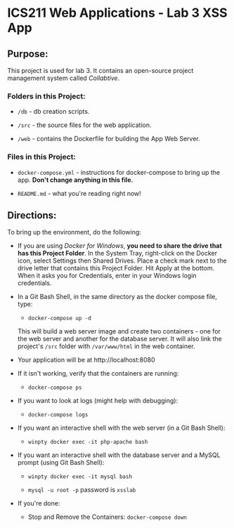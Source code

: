 # ICS211 Web Applications - Lab 3 XSS App

## Purpose:

This project is used for lab 3. It contains an open-source project management system called *Collabtive*.

### Folders in this Project:

* `/db`  - db creation scripts.

* `/src` - the source files for the web application.

* `/web` - contains the Dockerfile for building the App Web Server.

### Files in this Project:

* `docker-compose.yml` - instructions for docker-compose to bring up the app. **Don't change anything in this file.**

* `README.md` - what you're reading right now!

## Directions:

To bring up the environment, do the following:

* If you are using *Docker for Windows*, **you need to share the drive that has this Project Folder**. In the System Tray, right-click on the Docker icon, select Settings then Shared Drives. Place a check mark next to the drive letter that contains this Project Folder. Hit Apply at the bottom. When it asks you for Credentials, enter in your Windows login credentials.  

* In a Git Bash Shell, in the same directory as the docker compose file, type:

  * `docker-compose up -d`

  This will build a web server image and create two containers - one for the web server and another for the database server. It will also link the project's `/src` folder with `/var/www/html` in the web container.

* Your application will be at http://localhost:8080

* If it isn't working, verify that the containers are running:

  * `docker-compose ps`  

* If you want to look at logs (might help with debugging):

  * `docker-compose logs`

* If you want an interactive shell with the web server (in a Git Bash Shell):

  * `winpty docker exec -it php-apache bash`  

* If you want an interactive shell with the database server and a MySQL prompt (using Git Bash Shell):

  * `winpty docker exec -it mysql bash`
  
  * `mysql -u root -p`  password is `xsslab`

* If you're done:
  * Stop and Remove the Containers: `docker-compose down`
